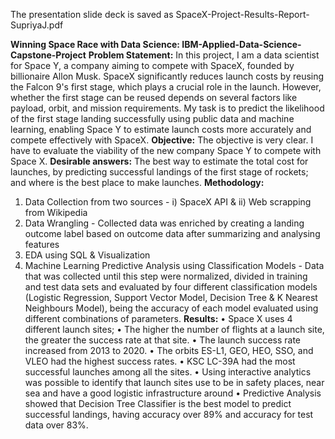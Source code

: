 The presentation slide deck is saved as SpaceX-Project-Results-Report-SupriyaJ.pdf

**Winning Space Race with Data Science: IBM-Applied-Data-Science-Capstone-Project**
**Problem Statement:**
In this project, I am a data scientist for Space Y, a company aiming to compete with SpaceX, founded by billionaire Allon Musk. SpaceX significantly reduces launch costs by reusing the Falcon 9's first stage, which plays a crucial role in the launch. However, whether the first stage can be reused depends on several factors like payload, orbit, and mission requirements. My task is to predict the likelihood of the first stage landing successfully using public data and machine learning, enabling Space Y to estimate launch costs more accurately and compete effectively with SpaceX.
**Objective:**
The objective is very clear. I have to evaluate the viability of the new company Space Y to compete with Space X.
**Desirable answers:**
The best way to estimate the total cost for launches, by predicting successful landings of the first stage of rockets; and where is the best place to make launches.
**Methodology:**
1.	Data Collection from two sources - i) SpaceX API & ii) Web scrapping from Wikipedia
2.	Data Wrangling - Collected data was enriched by creating a landing outcome label based on outcome data after summarizing and analysing features
3.	EDA using SQL & Visualization
4.	Machine Learning Predictive Analysis using Classification Models - Data that was collected until this step were normalized, divided in training and test data sets and evaluated by four different classification models (Logistic Regression, Support Vector Model, Decision Tree & K Nearest Neighbours Model), being the accuracy of each model evaluated using different combinations of parameters.
**Results:**
•	Space X uses 4 different launch sites;
•	The higher the number of flights at a launch site, the greater the success rate at that site.
•	The launch success rate increased from 2013 to 2020.
•	The orbits ES-L1, GEO, HEO, SSO, and VLEO had the highest success rates.
•	KSC LC-39A had the most successful launches among all the sites. 
•	Using interactive analytics was possible to identify that launch sites use to be in safety places, near sea and have a good logistic infrastructure around
•	Predictive Analysis showed that Decision Tree Classifier is the best model to predict successful landings, having accuracy over 89% and accuracy for test data over 83%.
